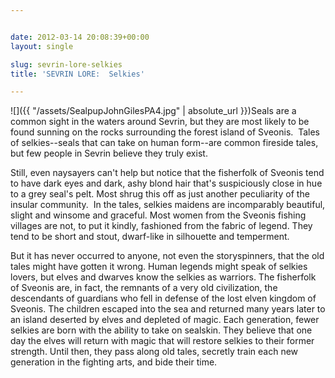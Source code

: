 ```yaml
---


date: 2012-03-14 20:08:39+00:00
layout: single

slug: sevrin-lore-selkies
title: 'SEVRIN LORE:  Selkies'

---
```


![]({{ "/assets/SealpupJohnGilesPA4.jpg" | absolute_url }})Seals are a common sight in the waters around Sevrin, but they are most likely to be found sunning on the rocks surrounding the forest island of Sveonis.  Tales of selkies--seals that can take on human form--are common fireside tales, but few people in Sevrin believe they truly exist.

Still, even naysayers can't help but notice that the fisherfolk of Sveonis tend to have dark eyes and dark, ashy blond hair that's suspiciously close in hue to a grey seal's pelt. Most shrug this off as just another peculiarity of the insular community.  In the tales, selkies maidens are incomparably beautiful, slight and winsome and graceful. Most women from the Sveonis fishing villages are not, to put it kindly, fashioned from the fabric of legend. They tend to be short and stout, dwarf-like in silhouette and temperment.

But it has never occurred to anyone, not even the storyspinners, that the old tales might have gotten it wrong. Human legends might speak of selkies lovers, but elves and dwarves know the selkies as warriors. The fisherfolk of Sveonis are, in fact, the remnants of a very old civilization, the descendants of guardians who fell in defense of the lost elven kingdom of Sveonis. The children escaped into the sea and returned many years later to an island deserted by elves and depleted of magic. Each generation, fewer selkies are born with the ability to take on sealskin. They believe that one day the elves will return with magic that will restore selkies to their former strength. Until then, they pass along old tales, secretly train each new generation in the fighting arts, and bide their time.
